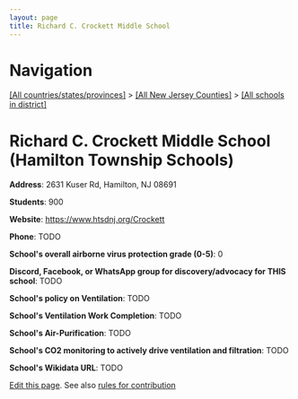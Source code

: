 ```yaml
---
layout: page
title: Richard C. Crockett Middle School
---
```

# Navigation

[[All countries/states/provinces]](../../../..) > [[All New Jersey Counties]](../../..) > [[All schools in district]](..)

# Richard C. Crockett Middle School (Hamilton Township Schools)

**Address**: 2631 Kuser Rd, Hamilton, NJ 08691

**Students**: 900

**Website**: <https://www.htsdnj.org/Crockett>

**Phone**: TODO

**School's overall airborne virus protection grade (0-5)**: 0

**Discord, Facebook, or WhatsApp group for discovery/advocacy for THIS school**: TODO

**School's policy on Ventilation**: TODO

**School's Ventilation Work Completion**: TODO

**School's Air-Purification**: TODO

**School's CO2 monitoring to actively drive ventilation and filtration**: TODO

**School's Wikidata URL**: TODO


[Edit this page](https://github.com/ventilate-schools/NJ/edit/main/./Mercer/Hamilton_Township_Schools/Richard_C._Crockett_Middle_School.md). See also [rules for contribution](../../../contribution-rules/)